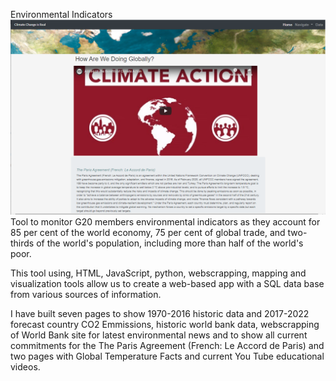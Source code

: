 Environmental Indicators
![EnviroAppScreen1](Images/EnviroAppScreen1.png)
Tool to monitor G20 members environmental indicators as they account for 85 per cent of the world economy, 
75 per cent of global trade, and two-thirds of the world's population, including more than half of the world's poor.


This tool using, HTML, JavaScript, python, webscrapping, mapping and visualization tools allow us to create a
web-based app with a SQL data base from various sources of information.

I have built seven pages to show 1970-2016 historic data and 2017-2022 forecast country CO2 Emmissions, historic world bank data,
webscrapping of World Bank site for latest environmental news and to show all current commitments for the The Paris Agreement 
(French: Le Accord de Paris) and two pages with Global Temperature Facts and current You Tube educational videos.
